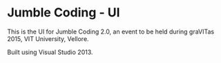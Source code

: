Jumble Coding - UI
===============

This is the UI for Jumble Coding 2.0, an event to be held during graVITas 2015, VIT University, Vellore.

Built using Visual Studio 2013.
